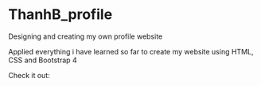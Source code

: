# ThanhB_profile
Designing and creating my own profile website
<p> Applied everything i have learned so far to create my website using HTML, CSS and Bootstrap 4 
<p> Check it out: </p>
